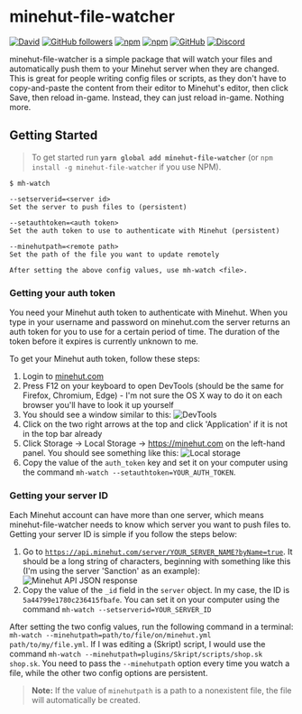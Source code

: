 # minehut-file-watcher
[![David](https://img.shields.io/david/jellz/minehut-file-watcher.svg?style=flat-square)](https://david-dm.org/jellz/minehut-file-watcher)
[![GitHub followers](https://img.shields.io/github/followers/jellz.svg?style=flat-square)](https://github.com/jellz)
[![npm](https://img.shields.io/npm/v/minehut-file-watcher.svg?style=flat-square)](https://www.npmjs.com/package/minehut-file-watcher)
[![npm](https://img.shields.io/npm/dt/minehut-file-watcher.svg?style=flat-square&maxAge=3600)](https://www.npmjs.com/package/minehut-file-watcher)
[![GitHub](https://img.shields.io/github/license/jellz/minehut-file-watcher.svg?style=flat-square)](https://github.com/jellz/minehut-file-watcher)
[![Discord](https://img.shields.io/discord/395189137981964288.svg?style=flat-square)](https://discord.gg/CdaSWx6)


minehut-file-watcher is a simple package that will watch your files and automatically push them to your Minehut server when they are changed. This is great for people writing config files or scripts, as they don't have to copy-and-paste the content from their editor to Minehut's editor, then click Save, then reload in-game. Instead, they can just reload in-game. Nothing more.

## Getting Started

> To get started run **`yarn global add minehut-file-watcher`** (or `npm install -g minehut-file-watcher` if you use NPM).

```
$ mh-watch

--setserverid=<server id>
Set the server to push files to (persistent)

--setauthtoken=<auth token>
Set the auth token to use to authenticate with Minehut (persistent)

--minehutpath=<remote path>
Set the path of the file you want to update remotely

After setting the above config values, use mh-watch <file>.
```

### Getting your auth token

You need your Minehut auth token to authenticate with Minehut. When you type in your username and password on minehut.com the server returns an auth token for you to use for a certain period of time. The duration of the token before it expires is currently unknown to me.

To get your Minehut auth token, follow these steps:
1. Login to [minehut.com](https://minehut.com)
2. Press F12 on your keyboard to open DevTools (should be the same for Firefox, Chromium, Edge) - I'm not sure the OS X way to do it on each browser you'll have to look it up yourself
3. You should see a window similar to this: ![DevTools](https://i.imgur.com/W06hByW.png)
4. Click on the two right arrows at the top and click 'Application' if it is not in the top bar already
5. Click Storage -> Local Storage -> https://minehut.com on the left-hand panel. You should see something like this: ![Local storage](https://i.imgur.com/ugGp4NR.png)
6. Copy the value of the `auth_token` key and set it on your computer using the command `mh-watch --setauthtoken=YOUR_AUTH_TOKEN`.

### Getting your server ID

Each Minehut account can have more than one server, which means minehut-file-watcher needs to know which server you want to push files to. Getting your server ID is simple if you follow the steps below:

1. Go to [`https://api.minehut.com/server/YOUR_SERVER_NAME?byName=true`](https://api.minehut.com/server/YOUR_SERVER_NAME?byName=true). It should be a long string of characters, beginning with something like this (I'm using the server 'Sanction' as an example): ![Minehut API JSON response](https://i.imgur.com/5AI4mYZ.png)
2. Copy the value of the `_id` field in the `server` object. In my case, the ID is `5a44799e1780c236415fbafe`. You can set it on your computer using the command `mh-watch --setserverid=YOUR_SERVER_ID`

After setting the two config values, run the following command in a terminal: `mh-watch --minehutpath=path/to/file/on/minehut.yml path/to/my/file.yml`. If I was editing a (Skript) script, I would use the command `mh-watch --minehutpath=plugins/Skript/scripts/shop.sk shop.sk`. You need to pass the `--minehutpath` option every time you watch a file, while the other two config options are persistent.

> **Note:** If the value of `minehutpath` is a path to a nonexistent file, the file will automatically be created.
